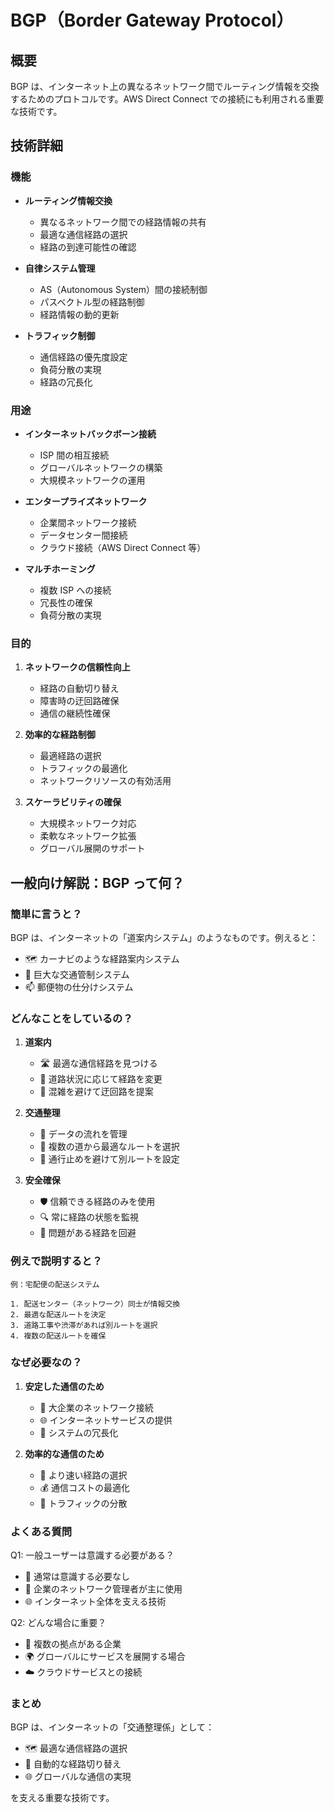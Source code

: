 # BGP（Border Gateway Protocol）

## 概要

BGP は、インターネット上の異なるネットワーク間でルーティング情報を交換するためのプロトコルです。AWS Direct Connect での接続にも利用される重要な技術です。

## 技術詳細

### 機能

- **ルーティング情報交換**

  - 異なるネットワーク間での経路情報の共有
  - 最適な通信経路の選択
  - 経路の到達可能性の確認

- **自律システム管理**

  - AS（Autonomous System）間の接続制御
  - パスベクトル型の経路制御
  - 経路情報の動的更新

- **トラフィック制御**
  - 通信経路の優先度設定
  - 負荷分散の実現
  - 経路の冗長化

### 用途

- **インターネットバックボーン接続**

  - ISP 間の相互接続
  - グローバルネットワークの構築
  - 大規模ネットワークの運用

- **エンタープライズネットワーク**

  - 企業間ネットワーク接続
  - データセンター間接続
  - クラウド接続（AWS Direct Connect 等）

- **マルチホーミング**
  - 複数 ISP への接続
  - 冗長性の確保
  - 負荷分散の実現

### 目的

1. **ネットワークの信頼性向上**

   - 経路の自動切り替え
   - 障害時の迂回路確保
   - 通信の継続性確保

2. **効率的な経路制御**

   - 最適経路の選択
   - トラフィックの最適化
   - ネットワークリソースの有効活用

3. **スケーラビリティの確保**
   - 大規模ネットワーク対応
   - 柔軟なネットワーク拡張
   - グローバル展開のサポート

## 一般向け解説：BGP って何？

### 簡単に言うと？

BGP は、インターネットの「道案内システム」のようなものです。例えると：

- 🗺️ カーナビのような経路案内システム
- 🚦 巨大な交通管制システム
- 📫 郵便物の仕分けシステム

### どんなことをしているの？

1. **道案内**

   - 🛣️ 最適な通信経路を見つける
   - 🔄 道路状況に応じて経路を変更
   - 🚸 混雑を避けて迂回路を提案

2. **交通整理**

   - 🚦 データの流れを管理
   - 🔀 複数の道から最適なルートを選択
   - 🚧 通行止めを避けて別ルートを設定

3. **安全確保**
   - 🛡️ 信頼できる経路のみを使用
   - 🔍 常に経路の状態を監視
   - 🚨 問題がある経路を回避

### 例えで説明すると？

```
例：宅配便の配送システム

1. 配送センター（ネットワーク）同士が情報交換
2. 最適な配送ルートを決定
3. 道路工事や渋滞があれば別ルートを選択
4. 複数の配送ルートを確保
```

### なぜ必要なの？

1. **安定した通信のため**

   - 🏢 大企業のネットワーク接続
   - 🌐 インターネットサービスの提供
   - 🔄 システムの冗長化

2. **効率的な通信のため**
   - 💨 より速い経路の選択
   - 💰 通信コストの最適化
   - 🎯 トラフィックの分散

### よくある質問

Q1: 一般ユーザーは意識する必要がある？

- 👥 通常は意識する必要なし
- 🏢 企業のネットワーク管理者が主に使用
- 🌐 インターネット全体を支える技術

Q2: どんな場合に重要？

- 🏢 複数の拠点がある企業
- 🌍 グローバルにサービスを展開する場合
- ☁️ クラウドサービスとの接続

### まとめ

BGP は、インターネットの「交通整理係」として：

- 🗺️ 最適な通信経路の選択
- 🔄 自動的な経路切り替え
- 🌐 グローバルな通信の実現

を支える重要な技術です。
